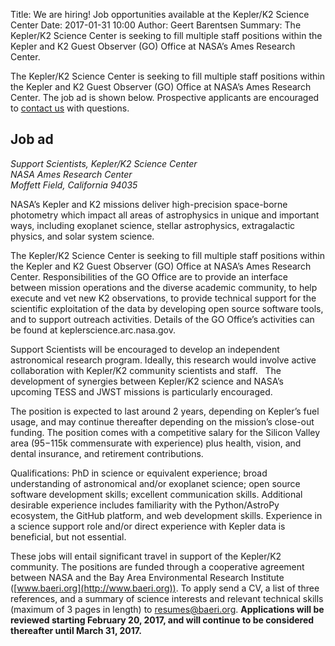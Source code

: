 Title: We are hiring! Job opportunities available at the Kepler/K2 Science Center
Date: 2017-01-31 10:00
Author: Geert Barentsen
Summary: The Kepler/K2 Science Center is seeking to fill multiple staff positions within the Kepler and K2 Guest Observer (GO) Office at NASA’s Ames Research Center.

The Kepler/K2 Science Center is seeking to fill multiple staff positions within the Kepler and K2 Guest Observer (GO) Office at NASA’s Ames Research Center.
The job ad is shown below.
Prospective applicants are encouraged to [contact us](/helpdesk) with questions.


## Job ad

<i>Support Scientists, Kepler/K2 Science Center</i><br>
<i>NASA Ames Research Center</i><br>
<i>Moffett Field, California 94035</i>

NASA’s Kepler and K2 missions deliver high-precision space-borne photometry which impact all areas of astrophysics in unique and important ways, including exoplanet science, stellar astrophysics, extragalactic physics, and solar system science.

The Kepler/K2 Science Center is seeking to fill multiple staff positions within the Kepler and K2 Guest Observer (GO) Office at NASA’s Ames Research Center.  Responsibilities of the GO Office are to provide an interface between mission operations and the diverse academic community, to help execute and vet new K2 observations, to provide technical support for the scientific exploitation of the data by developing open source software tools, and to support outreach activities.  Details of the GO Office’s activities can be found at keplerscience.arc.nasa.gov.

Support Scientists will be encouraged to develop an independent astronomical research program.  Ideally, this research would involve active collaboration with Kepler/K2 community scientists and staff.   The development of synergies between Kepler/K2 science and NASA’s upcoming TESS and JWST missions is particularly encouraged.

The position is expected to last around 2 years, depending on Kepler’s fuel usage, and may continue thereafter depending on the mission’s close-out funding.  The position comes with a competitive salary for the Silicon Valley area ($95-$115k commensurate with experience) plus health, vision, and dental insurance, and retirement contributions.

Qualifications: PhD in science or equivalent experience; broad understanding of astronomical and/or exoplanet science; open source software development skills; excellent communication skills.  Additional desirable experience includes familiarity with the Python/AstroPy ecosystem, the GitHub platform, and web development skills.  Experience in a science support role and/or direct experience with Kepler data is beneficial, but not essential.

These jobs will entail significant travel in support of the Kepler/K2 community.  The positions are funded through a cooperative agreement between NASA and the Bay Area Environmental Research Institute ([www.baeri.org](http://www.baeri.org)).
To apply send a CV, a list of three references, and a summary of science interests and relevant technical skills (maximum of 3 pages in length) to [resumes@baeri.org](mailto:resumes@baeri.org).  **Applications will be reviewed starting February 20, 2017, and will continue to be considered thereafter until March 31, 2017.**
